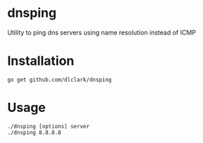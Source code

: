 # dnsping
Utility to ping dns servers using name resolution instead of ICMP

# Installation
    go get github.com/dlclark/dnsping

# Usage
    ./dnsping [options] server
    ./dnsping 8.8.8.8 